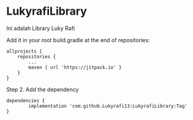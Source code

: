 # LukyrafiLibrary
Ini adalah Library Luky Rafi

Add it in your root build.gradle at the end of repositories:

	allprojects {
		repositories {
			...
			maven { url 'https://jitpack.io' }
		}
	}
  
  
Step 2. Add the dependency

	dependencies {
	        implementation 'com.github.Lukyrafi13:LukyrafiLibrary:Tag'
	}
